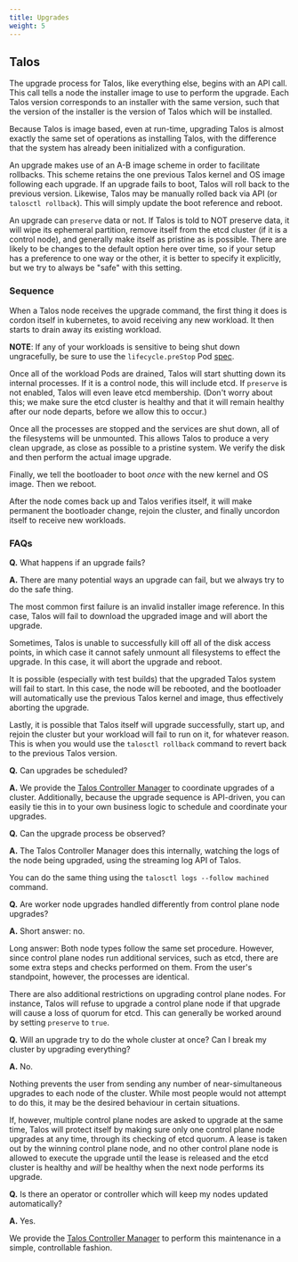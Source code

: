 ```yaml
---
title: Upgrades
weight: 5
---
```


## Talos

The upgrade process for Talos, like everything else, begins with an API call.
This call tells a node the installer image to use to perform the upgrade.
Each Talos version corresponds to an installer with the same version, such that the
version of the installer is the version of Talos which will be installed.

Because Talos is image based, even at run-time, upgrading Talos is almost
exactly the same set of operations as installing Talos, with the difference that
the system has already been initialized with a configuration.

An upgrade makes use of an A-B image scheme in order to facilitate rollbacks.
This scheme retains the one previous Talos kernel and OS image following each upgrade.
If an upgrade fails to boot, Talos will roll back to the previous version.
Likewise, Talos may be manually rolled back via API (or `talosctl rollback`).
This will simply update the boot reference and reboot.

An upgrade can `preserve` data or not.
If Talos is told to NOT preserve data, it will wipe its ephemeral partition, remove itself from the etcd cluster (if it is a control node), and generally make itself as pristine as is possible.
There are likely to be changes to the default option here over time, so if your setup has a preference to one way or the other, it is better to specify it explicitly, but we try to always be "safe" with this setting.

### Sequence

When a Talos node receives the upgrade command, the first thing it does is cordon
itself in kubernetes, to avoid receiving any new workload.
It then starts to drain away its existing workload.

**NOTE**: If any of your workloads is sensitive to being shut down ungracefully, be sure to use the `lifecycle.preStop` Pod [spec](https://kubernetes.io/docs/concepts/containers/container-lifecycle-hooks/#container-hooks).

Once all of the workload Pods are drained, Talos will start shutting down its
internal processes.
If it is a control node, this will include etcd.
If `preserve` is not enabled, Talos will even leave etcd membership.
(Don't worry about this; we make sure the etcd cluster is healthy and that it will remain healthy after our node departs, before we allow this to occur.)

Once all the processes are stopped and the services are shut down, all of the
filesystems will be unmounted.
This allows Talos to produce a very clean upgrade, as close as possible to a pristine system.
We verify the disk and then perform the actual image upgrade.

Finally, we tell the bootloader to boot _once_ with the new kernel and OS image.
Then we reboot.

After the node comes back up and Talos verifies itself, it will make permanent
the bootloader change, rejoin the cluster,  and finally uncordon itself to receive new workloads.

### FAQs

**Q.** What happens if an upgrade fails?

**A.** There are many potential ways an upgrade can fail, but we always try to do
the safe thing.

The most common first failure is an invalid installer image reference.
In this case, Talos will fail to download the upgraded image and will abort the upgrade.

Sometimes, Talos is unable to successfully kill off all of the disk access points, in which case it cannot safely unmount all filesystems to effect the upgrade.
In this case, it will abort the upgrade and reboot.

It is possible (especially with test builds) that the upgraded Talos system will fail to start.
In this case, the node will be rebooted, and the bootloader will automatically use the previous Talos kernel and image, thus effectively aborting the upgrade.

Lastly, it is possible that Talos itself will upgrade successfully, start up, and rejoin the cluster but your workload will fail to run on it, for whatever reason.
This is when you would use the `talosctl rollback` command to revert back to the previous Talos version.

**Q.** Can upgrades be scheduled?

**A.** We provide the [Talos Controller Manager](https://github.com/talos-systems/talos-controller-manager) to coordinate upgrades of a cluster.
Additionally, because the upgrade sequence is API-driven, you can easily tie this in to your own business logic to schedule and coordinate your upgrades.

**Q.** Can the upgrade process be observed?

**A.** The Talos Controller Manager does this internally, watching the logs of
the node being upgraded, using the streaming log API of Talos.

You can do the same thing using the `talosctl logs --follow machined` command.

**Q.** Are worker node upgrades handled differently from control plane node upgrades?

**A.** Short answer: no.

Long answer:  Both node types follow the same set procedure.
However, since control plane nodes run additional services, such as etcd, there are some extra steps and checks performed on them.
From the user's standpoint, however, the processes are identical.

There are also additional restrictions on upgrading control plane nodes.
For instance, Talos will refuse to upgrade a control plane node if that upgrade will cause a loss of quorum for etcd.
This can generally be worked around by setting `preserve` to `true`.

**Q.** Will an upgrade try to do the whole cluster at once?
Can I break my cluster by upgrading everything?

**A.** No.

Nothing prevents the user from sending any number of near-simultaneous upgrades to each node of the cluster.
While most people would not attempt to do this, it may be the desired behaviour in certain situations.

If, however, multiple control plane nodes are asked to upgrade at the same time, Talos will protect itself by making sure only one control plane node upgrades at any time, through its checking of etcd quorum.
A lease is taken out by the winning control plane node, and no other control plane node is allowed to execute the upgrade until the lease is released and the etcd cluster is healthy and _will_ be healthy when the next node performs its upgrade.

**Q.** Is there an operator or controller which will keep my nodes updated
automatically?

**A.** Yes.

We provide the [Talos Controller Manager](https://github.com/talos-systems/talos-controller-manager) to perform this maintenance in a simple, controllable fashion.
